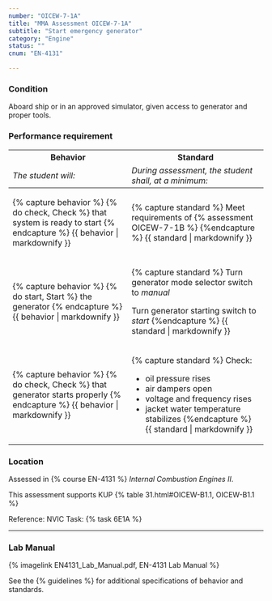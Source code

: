 ```yaml
---
number: "OICEW-7-1A"
title: "MMA Assessment OICEW-7-1A"
subtitle: "Start emergency generator"
category: "Engine"
status: ""
cnum: "EN-4131"

---
```

### Condition

Aboard ship or in an approved simulator, given access to generator and proper tools.

### Performance requirement 

<table width='100%' class='Guidelines'>
 <thead>
 <tr>
     <th class='thirty'>Behavior</th>
     <th class='seventy'>Standard</th>
 </tr>
 <tr>
     <td><em>The student will:</em></td>
     <td><em>During assessment, the student shall, at a minimum:</em></td>
 </tr>
 </thead>
 <tbody>
 

<tr><td>

{% capture behavior %}
{% do check, Check %} that system is ready to start
{% endcapture %}
{{ behavior | markdownify }}

</td><td>

{% capture standard %}
Meet requirements of  {% assessment OICEW-7-1B  %}
{%endcapture %}
{{ standard | markdownify }}

</td></tr>



<tr><td>

{% capture behavior %}
{% do start, Start %} the generator
{% endcapture %}
{{ behavior | markdownify }}

</td><td>

{% capture standard %}
Turn generator mode selector switch to _manual_

Turn generator starting switch to _start_
{%endcapture %}
{{ standard | markdownify }}

</td></tr>



<tr><td>

{% capture behavior %}
{% do check, Check %} that generator starts properly
{% endcapture %}
{{ behavior | markdownify }}

</td><td>

{% capture standard %}
Check:

  * oil pressure rises
  * air dampers open
  * voltage and frequency rises
  * jacket water temperature stabilizes
{%endcapture %}
{{ standard | markdownify }}

</td></tr>



 </tbody>
 </table>

### Location

Assessed in  {% course  EN-4131 %}  *Internal Combustion Engines II*.

This assessment supports KUP {% table 31.html#OICEW-B1.1, OICEW-B1.1 %}

Reference: NVIC Task: {% task 6E1A  %}

***

### Lab Manual

{% imagelink EN4131_Lab_Manual.pdf, EN-4131 Lab Manual %}

See the {% guidelines %} for additional specifications of behavior and standards.